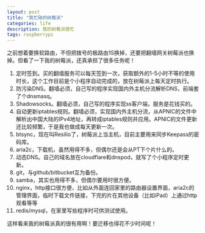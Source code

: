 ```yaml
---
layout: post
title: "我忙碌的树莓派"
categories: life
description: 我的树莓派很忙
tags: raspberrypi
---
```

之前想着要换软路由，不但把拨号的极路由1S换掉，还要把翻墙网关树莓派也换掉。但看了一下我的树莓派，还真承担了很多任务呢！

1. 定时签到。买的翻墙服务可以每天签到一次，获取额外的1-5小时不等的使用时长，这个工作目前是个小程序自动完成的，放在树莓派上每天定时执行。
2. 防污染DNS。翻墙必须，自己写的程序实现国内外主机分流解析DNS，前端套了个dnsmasq。
3. Shadowsocks。翻墙必须，自己写的程序实现ss客户端，服务是花钱买的。
4. 自动更新iptables规则。翻墙必须，实现国内外主机分流，从APNIC的文件中解析出中国大陆的IPv4地址，再转成iptables规则并应用。APNIC的文件更新还比较频繁，于是我也做成每天更新一次。
5. btsync，现在叫Resilio了，树莓派上当主机，目前主要用来同步Keepass的密码库。
6. aria2c，下载机，虽然用得不多，但偶尔还是会从PT下个片什么的。
7. 动态DNS。自己的域名放在cloudflare和dnspod，就写了个小程序定时更新。
8. git，与github/bitbucket互为备份。
9. samba，其实也用得不多，但偶尔要用时很方便。
10. nginx，http接口很方便，比如从外面连回家里的路由器设置界面，aria2c的管理界面，临时下载文件链接，下完的片在其他设备（比如iPad）上通过http观看等等
11. redis/mysql，在家里写些程序时可供测试使用。

这样看来我的树莓派真的很有用啊！要迁移也得花不少时间呢！
